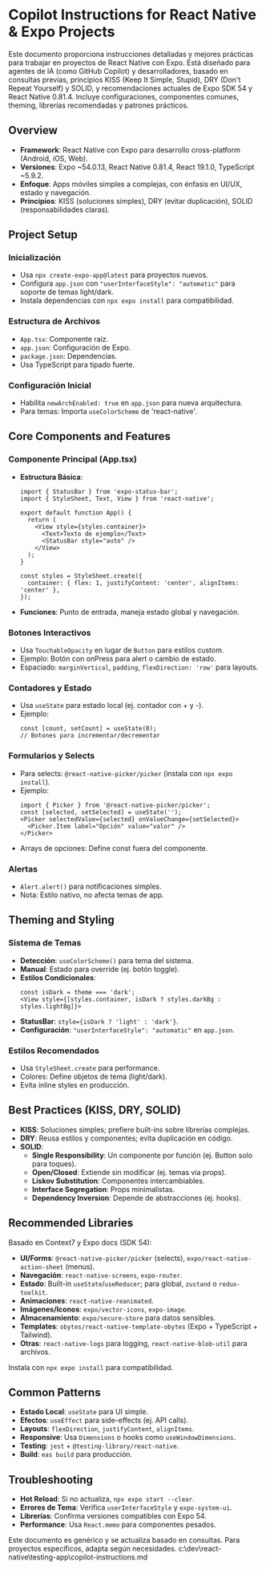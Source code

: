 # Copilot Instructions for React Native & Expo Projects

Este documento proporciona instrucciones detalladas y mejores prácticas para trabajar en proyectos de React Native con Expo. Está diseñado para agentes de IA (como GitHub Copilot) y desarrolladores, basado en consultas previas, principios KISS (Keep It Simple, Stupid), DRY (Don't Repeat Yourself) y SOLID, y recomendaciones actuales de Expo SDK 54 y React Native 0.81.4. Incluye configuraciones, componentes comunes, theming, librerías recomendadas y patrones prácticos.

## Overview
- **Framework**: React Native con Expo para desarrollo cross-platform (Android, iOS, Web).
- **Versiones**: Expo ~54.0.13, React Native 0.81.4, React 19.1.0, TypeScript ~5.9.2.
- **Enfoque**: Apps móviles simples a complejas, con énfasis en UI/UX, estado y navegación.
- **Principios**: KISS (soluciones simples), DRY (evitar duplicación), SOLID (responsabilidades claras).

## Project Setup
### Inicialización
- Usa `npx create-expo-app@latest` para proyectos nuevos.
- Configura `app.json` con `"userInterfaceStyle": "automatic"` para soporte de temas light/dark.
- Instala dependencias con `npx expo install` para compatibilidad.

### Estructura de Archivos
- `App.tsx`: Componente raíz.
- `app.json`: Configuración de Expo.
- `package.json`: Dependencias.
- Usa TypeScript para tipado fuerte.

### Configuración Inicial
- Habilita `newArchEnabled: true` en `app.json` para nueva arquitectura.
- Para temas: Importa `useColorScheme` de 'react-native'.

## Core Components and Features
### Componente Principal (App.tsx)
- **Estructura Básica**:
  ```tsx
  import { StatusBar } from 'expo-status-bar';
  import { StyleSheet, Text, View } from 'react-native';

  export default function App() {
    return (
      <View style={styles.container}>
        <Text>Texto de ejemplo</Text>
        <StatusBar style="auto" />
      </View>
    );
  }

  const styles = StyleSheet.create({
    container: { flex: 1, justifyContent: 'center', alignItems: 'center' },
  });
  ```
- **Funciones**: Punto de entrada, maneja estado global y navegación.

### Botones Interactivos
- Usa `TouchableOpacity` en lugar de `Button` para estilos custom.
- Ejemplo: Botón con onPress para alert o cambio de estado.
- Espaciado: `marginVertical`, `padding`, `flexDirection: 'row'` para layouts.

### Contadores y Estado
- Usa `useState` para estado local (ej. contador con + y -).
- Ejemplo:
  ```tsx
  const [count, setCount] = useState(0);
  // Botones para incrementar/decrementar
  ```

### Formularios y Selects
- Para selects: `@react-native-picker/picker` (instala con `npx expo install`).
- Ejemplo:
  ```tsx
  import { Picker } from '@react-native-picker/picker';
  const [selected, setSelected] = useState('');
  <Picker selectedValue={selected} onValueChange={setSelected}>
    <Picker.Item label="Opción" value="valor" />
  </Picker>
  ```
- Arrays de opciones: Define const fuera del componente.

### Alertas
- `Alert.alert()` para notificaciones simples.
- Nota: Estilo nativo, no afecta temas de app.

## Theming and Styling
### Sistema de Temas
- **Detección**: `useColorScheme()` para tema del sistema.
- **Manual**: Estado para override (ej. botón toggle).
- **Estilos Condicionales**:
  ```tsx
  const isDark = theme === 'dark';
  <View style={[styles.container, isDark ? styles.darkBg : styles.lightBg]}>
  ```
- **StatusBar**: `style={isDark ? 'light' : 'dark'}`.
- **Configuración**: `"userInterfaceStyle": "automatic"` en `app.json`.

### Estilos Recomendados
- Usa `StyleSheet.create` para performance.
- Colores: Define objetos de tema (light/dark).
- Evita inline styles en producción.

## Best Practices (KISS, DRY, SOLID)
- **KISS**: Soluciones simples; prefiere built-ins sobre librerías complejas.
- **DRY**: Reusa estilos y componentes; evita duplicación en código.
- **SOLID**:
  - **Single Responsibility**: Un componente por función (ej. Button solo para toques).
  - **Open/Closed**: Extiende sin modificar (ej. temas via props).
  - **Liskov Substitution**: Componentes intercambiables.
  - **Interface Segregation**: Props minimalistas.
  - **Dependency Inversion**: Depende de abstracciones (ej. hooks).

## Recommended Libraries
Basado en Context7 y Expo docs (SDK 54):
- **UI/Forms**: `@react-native-picker/picker` (selects), `expo/react-native-action-sheet` (menus).
- **Navegación**: `react-native-screens`, `expo-router`.
- **Estado**: Built-in `useState`/`useReducer`; para global, `zustand` o `redux-toolkit`.
- **Animaciones**: `react-native-reanimated`.
- **Imágenes/Iconos**: `expo/vector-icons`, `expo-image`.
- **Almacenamiento**: `expo/secure-store` para datos sensibles.
- **Templates**: `obytes/react-native-template-obytes` (Expo + TypeScript + Tailwind).
- **Otras**: `react-native-logs` para logging, `react-native-blob-util` para archivos.

Instala con `npx expo install` para compatibilidad.

## Common Patterns
- **Estado Local**: `useState` para UI simple.
- **Efectos**: `useEffect` para side-effects (ej. API calls).
- **Layouts**: `flexDirection`, `justifyContent`, `alignItems`.
- **Responsive**: Usa `Dimensions` o hooks como `useWindowDimensions`.
- **Testing**: `jest` + `@testing-library/react-native`.
- **Build**: `eas build` para producción.

## Troubleshooting
- **Hot Reload**: Si no actualiza, `npx expo start --clear`.
- **Errores de Tema**: Verifica `userInterfaceStyle` y `expo-system-ui`.
- **Librerías**: Confirma versiones compatibles con Expo 54.
- **Performance**: Usa `React.memo` para componentes pesados.

Este documento es genérico y se actualiza basado en consultas. Para proyectos específicos, adapta según necesidades.</content>
<parameter name="filePath">c:\dev\react-native\testing-app\copilot-instructions.md